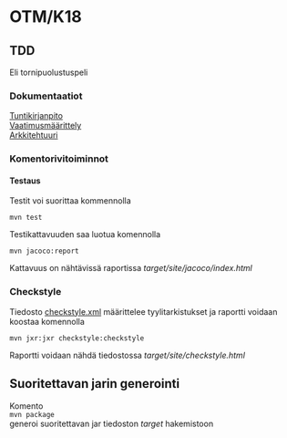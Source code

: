 # OTM/K18
## TDD
Eli tornipuolustuspeli
### Dokumentaatiot
[Tuntikirjanpito](https://github.com/jjjjm/otm-harjoitustyo/blob/master/dokumentaatio/tuntikirjanpito.md)  
[Vaatimusmäärittely](https://github.com/jjjjm/otm-harjoitustyo/blob/master/dokumentaatio/vaatimusmaarittely.md)  
[Arkkitehtuuri](https://github.com/jjjjm/otm-harjoitustyo/blob/master/dokumentaatio/arkkitehtuuri.md)
### Komentorivitoiminnot
#### Testaus  
Testit voi suorittaa kommennolla   
  
`mvn test`  
  
Testikattavuuden saa luotua komennolla   
  
`mvn jacoco:report`  
  
Kattavuus on nähtävissä raportissa _target/site/jacoco/index.html_  
  
### Checkstyle
Tiedosto [checkstyle.xml](https://github.com/jjjjm/otm-harjoitustyo/blob/master/TDD/checkstyle.xml) määrittelee tyylitarkistukset ja raportti voidaan koostaa komennolla  
  
`mvn jxr:jxr checkstyle:checkstyle`  
  
Raportti voidaan nähdä tiedostossa _target/site/checkstyle.html_  
  
## Suoritettavan jarin generointi  
Komento  
`mvn package`  
generoi suoritettavan jar tiedoston _target_ hakemistoon
